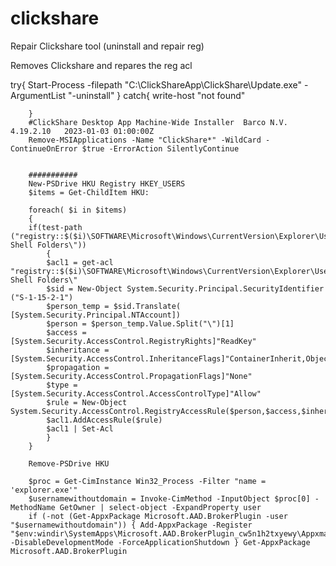 # clickshare
Repair Clickshare tool (uninstall and repair reg)


Removes Clickshare and repares the reg acl

try{
		Start-Process -filepath "C:\ClickShareApp\ClickShare\Update.exe" -ArgumentList "-uninstall"
		}
		catch{
			write-host "not found"
			
		}
		#ClickShare Desktop App Machine-Wide Installer	Barco N.V.	4.19.2.10	2023-01-03 01:00:00Z
		Remove-MSIApplications -Name "ClickShare*" -WildCard -ContinueOnError $true -ErrorAction SilentlyContinue
		
		
		###########
		New-PSDrive HKU Registry HKEY_USERS 
        $items = Get-ChildItem HKU:

        foreach( $i in $items)
        {
        if(test-path ("registry::$($i)\SOFTWARE\Microsoft\Windows\CurrentVersion\Explorer\User Shell Folders\"))
			{
			$acl1 = get-acl "registry::$($i)\SOFTWARE\Microsoft\Windows\CurrentVersion\Explorer\User Shell Folders\"
			$sid = New-Object System.Security.Principal.SecurityIdentifier ("S-1-15-2-1")
			$person_temp = $sid.Translate( [System.Security.Principal.NTAccount])
			$person = $person_temp.Value.Split("\")[1]
			$access = [System.Security.AccessControl.RegistryRights]"ReadKey"
			$inheritance = [System.Security.AccessControl.InheritanceFlags]"ContainerInherit,ObjectInherit"
			$propagation = [System.Security.AccessControl.PropagationFlags]"None"
			$type = [System.Security.AccessControl.AccessControlType]"Allow"
			$rule = New-Object System.Security.AccessControl.RegistryAccessRule($person,$access,$inheritance,$propagation,$type)
			$acl1.AddAccessRule($rule)
			$acl1 | Set-Acl
			}
        }

		Remove-PSDrive HKU

		$proc = Get-CimInstance Win32_Process -Filter "name = 'explorer.exe'"
		$usernamewithoutdomain = Invoke-CimMethod -InputObject $proc[0] -MethodName GetOwner | select-object -ExpandProperty user
		if (-not (Get-AppxPackage Microsoft.AAD.BrokerPlugin -user "$usernamewithoutdomain")) { Add-AppxPackage -Register "$env:windir\SystemApps\Microsoft.AAD.BrokerPlugin_cw5n1h2txyewy\Appxmanifest.xml" -DisableDevelopmentMode -ForceApplicationShutdown } Get-AppxPackage Microsoft.AAD.BrokerPlugin
		
